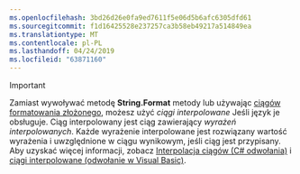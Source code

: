 ```yaml
---
ms.openlocfilehash: 3bd26d26e0fa9ed7611f5e06d5b6afc6305dfd61
ms.sourcegitcommit: f1d16425528e237257ca3b58eb49217a514849ea
ms.translationtype: MT
ms.contentlocale: pl-PL
ms.lasthandoff: 04/24/2019
ms.locfileid: "63871160"
---
```


> [!IMPORTANT] 
> Zamiast wywoływać metodę **String.Format** metody lub używając [ciągów formatowania złożonego](~/docs/standard/base-types/composite-formatting.md), możesz użyć *ciągi interpolowane* Jeśli język je obsługuje. Ciąg interpolowany jest ciąg zawierający *wyrażeń interpolowanych*. Każde wyrażenie interpolowane jest rozwiązany wartość wyrażenia i uwzględnione w ciągu wynikowym, jeśli ciąg jest przypisany. Aby uzyskać więcej informacji, zobacz [Interpolacja ciągów (C# odwołania)](~/docs/csharp/language-reference/tokens/interpolated.md) i [ciągi interpolowane (odwołanie w Visual Basic)](~/docs/visual-basic/programming-guide/language-features/strings/interpolated-strings.md). 

